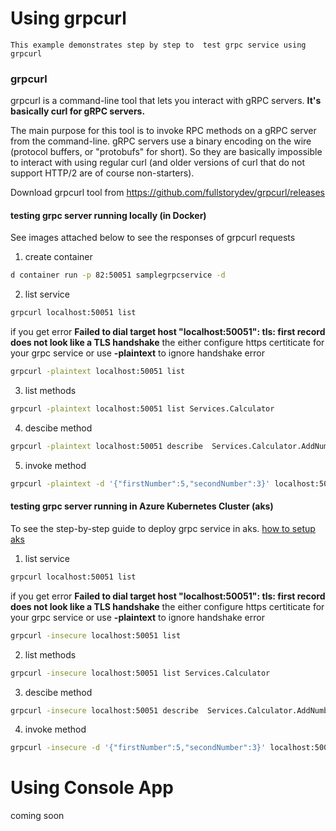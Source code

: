 # Using grpcurl

    This example demonstrates step by step to  test grpc service using grpcurl

### grpcurl 
grpcurl is a command-line tool that lets you interact with gRPC servers. **It's basically curl for gRPC servers.**

The main purpose for this tool is to invoke RPC methods on a gRPC server from the command-line. gRPC servers use a binary encoding on the wire (protocol buffers, or "protobufs" for short). So they are basically impossible to interact with using regular curl (and older versions of curl that do not support HTTP/2 are of course non-starters).

Download grpcurl tool from https://github.com/fullstorydev/grpcurl/releases


#### testing grpc server running locally (in Docker)

See images attached below to see the responses of grpcurl requests

1. create container

```sh
d container run -p 82:50051 samplegrpcservice -d
```

2. list service

```sh
grpcurl localhost:50051 list
```
if you get error **Failed to dial target host "localhost:50051": tls: first record does not look like a TLS handshake** the either  configure https certiticate for your grpc service or use **-plaintext** to ignore handshake error

```sh
grpcurl -plaintext localhost:50051 list
```
3. list methods

```sh
grpcurl -plaintext localhost:50051 list Services.Calculator
```
4. descibe method

```sh
grpcurl -plaintext localhost:50051 describe  Services.Calculator.AddNumbers
```
5. invoke method

```sh
grpcurl -plaintext -d '{"firstNumber":5,"secondNumber":3}' localhost:50051   Services.Calculator/AddNumbers
```

#### testing grpc server running in Azure Kubernetes Cluster (aks)

To see the step-by-step guide to deploy grpc service in aks. [how to setup aks](https://github.com/rupeshtech/k8s-grpc-dotntecore/blob/master/k8s-manifests/README.md)


1. list service

```sh
grpcurl localhost:50051 list
```
if you get error **Failed to dial target host "localhost:50051": tls: first record does not look like a TLS handshake** the either  configure https certiticate for your grpc service or use **-plaintext** to ignore handshake error

```sh
grpcurl -insecure localhost:50051 list
```
2. list methods

```sh
grpcurl -insecure localhost:50051 list Services.Calculator
```
3. descibe method

```sh
grpcurl -insecure localhost:50051 describe  Services.Calculator.AddNumbers
```
4. invoke method

```sh
grpcurl -insecure -d '{"firstNumber":5,"secondNumber":3}' localhost:50051   Services.Calculator/AddNumbers
```

# Using Console App

coming soon
